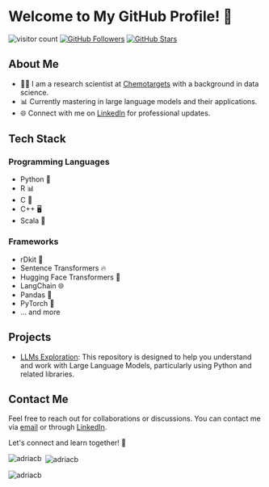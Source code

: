 # Welcome to My GitHub Profile! 👋

![visitor count](https://visitor-badge.laobi.icu/badge?page_id=adriacb.visitor-badge)
[![GitHub Followers](https://img.shields.io/github/followers/adriacb?label=Followers&style=social)](https://github.com/adriacb)
[![GitHub Stars](https://img.shields.io/github/stars/adriacb?label=Stars&style=social)](https://github.com/adriacb)

## About Me

- 👨‍🔬 I am a research scientist at [Chemotargets](https://www.chemotargets.com/) with a background in data science.
- 📊 Currently mastering in large language models and their applications.
- 🌐 Connect with me on [LinkedIn](https://www.linkedin.com/in/adriacabello/) for professional updates.

## Tech Stack

### Programming Languages

- Python 🐍
- R 📊
- C 📜
- C++ 🖥️
- Scala 🧡

### Frameworks
- rDkit :test_tube:
- Sentence Transformers 🔥
- Hugging Face Transformers 🤗
- LangChain 🌐
- Pandas 🐼
- PyTorch 🚀
- ... and more

## Projects

- [LLMs Exploration](https://github.com/adriacb/LLMs-Exploration): This repository is designed to help you understand and work with Large Language Models, particularly using Python and related libraries.


## Contact Me

Feel free to reach out for collaborations or discussions. You can contact me via [email](mailto:youremail@example.com) or through [LinkedIn](https://www.linkedin.com/in/your-username/).

Let's connect and learn together! 🚀

<p><img align="left" src="https://github-readme-stats.vercel.app/api/top-langs?username=adriacb&show_icons=true&locale=en&layout=compact" alt="adriacb" /></p>

<p>&nbsp;<img align="center" src="https://github-readme-stats.vercel.app/api?username=adriacb&show_icons=true&locale=en" alt="adriacb" /></p>

<p><img align="center" src="https://github-readme-streak-stats.herokuapp.com/?user=adriacb&" alt="adriacb" /></p>
